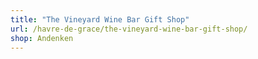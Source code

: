 ```yaml
---
title: "The Vineyard Wine Bar Gift Shop"
url: /havre-de-grace/the-vineyard-wine-bar-gift-shop/
shop: Andenken
---
```

